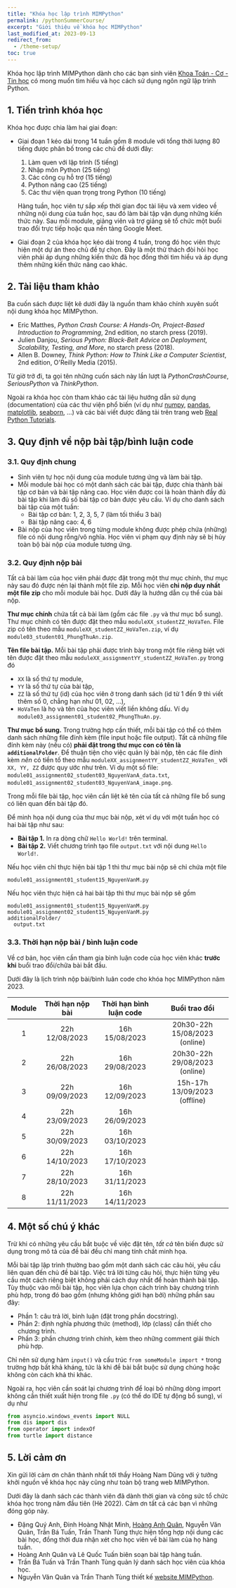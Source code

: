 ```yaml
---
title: "Khóa học lập trình MIMPython"
permalink: /pythonSummerCourse/
excerpt: "Giới thiệu về khóa học MIMPython"
last_modified_at: 2023-09-13
redirect_from:
  - /theme-setup/
toc: true
---
```


Khóa học lập trình MIMPython dành cho các bạn sinh viên [Khoa Toán - Cơ - Tin học](http://mim.hus.vnu.edu.vn/) có mong muốn tìm hiểu và học cách sử dụng ngôn ngữ lập trình Python.

## 1. Tiến trình khóa học
Khóa học được chia làm hai giai đoạn:

- Giai đoạn 1 kéo dài trong 14 tuần gồm 8 module với tổng thời lượng 80 tiếng được phân bố trong các chủ đề dưới đây:
  1. Làm quen với lập trình (5 tiếng)
  2. Nhập môn Python (25 tiếng)
  3. Các công cụ hỗ trợ (15 tiếng)
  4. Python nâng cao (25 tiếng)
  5. Các thư viện quan trọng trong Python (10 tiếng)

  Hàng tuần, học viên tự sắp xếp thời gian đọc tài liệu và xem video về những nội dung của tuần học, sau đó làm bài tập vận dụng những kiến thức này. Sau mỗi module, giảng viên và trợ giảng sẽ tổ chức một buổi trao đổi trực tiếp hoặc qua nền tảng Google Meet.

- Giai đoạn 2 của khóa học kéo dài trong 4 tuần, trong đó học viên thực hiện một dự án theo chủ đề tự chọn. Đây là một thử thách đòi hỏi học viên phải áp dụng những kiến thức đã học đồng thời tìm hiểu và áp dụng thêm những kiến thức nâng cao khác.

## 2. Tài liệu tham khảo
Ba cuốn sách được liệt kê dưới đây là nguồn tham khảo chính xuyên suốt nội dung khóa học MIMPython.

- Eric Matthes, _Python Crash Course: A Hands-On, Project-Based Introduction to Programming_, 2nd edition, no starch press (2019).
- Julien Danjou, _Serious Python: Black-Belt Advice on Deployment, Scalability, Testing, and More_, no starch press (2018).
- Allen B. Downey, _Think Python: How to Think Like a Computer Scientist_, 2nd edition, O'Reilly Media (2015).

Từ giờ trở đi, ta gọi tên những cuốn sách này lần lượt là _PythonCrashCourse_, _SeriousPython_ và _ThinkPython_.

Ngoài ra khóa học còn tham khảo các tài liệu hướng dẫn sử dụng (documentation) của các thư viện phổ biến (ví dụ như [numpy](https://numpy.org/doc/), [pandas](https://pandas.pydata.org/docs/), [matplotlib](https://matplotlib.org/stable/index.html), [seaborn](https://seaborn.pydata.org/), ...) và các bài viết được đăng tải trên trang web [Real Python Tutorials](https://realpython.com/).


## 3. Quy định về nộp bài tập/bình luận code

### 3.1. Quy định chung
- Sinh viên tự học nội dung của module tương ứng và làm bài tập.
- Mỗi module bài học có một danh sách các bài tập, được chia thành bài tập cơ bản và bài tập nâng cao. Học viên được coi là hoàn thành đầy đủ bài tập khi làm đủ số bài tập cơ bản được yêu cầu. Ví dụ cho danh sách bài tập của một tuần:
  + Bài tập cơ bản: 1, 2, 3, 5, 7 (làm tối thiểu 3 bài)
  + Bài tập nâng cao: 4, 6
- Bài nộp của học viên trong từng module không được phép chứa (những) file có nội dung rỗng/vô nghĩa. Học viên vi phạm quy định này sẽ bị hủy toàn bộ bài nộp của module tương ứng.

### 3.2. Quy định nộp bài
Tất cả bài làm của học viên phải được đặt trong một thư mục chính, thư mục này sau đó được nén lại thành một file zip. Mỗi học viên **chỉ nộp duy nhất một file zip** cho mỗi module bài học. Dưới đây là hướng dẫn cụ thể của bài nộp.

**Thư mục chính** chứa tất cả bài làm (gồm các file `.py` và thư mục bổ sung). Thư mục chính có tên được đặt theo mẫu `moduleXX_studentZZ_HoVaTen`. File zip có tên theo mẫu `moduleXX_studentZZ_HoVaTen.zip`, ví dụ `module03_student01_PhungThuAn.zip`.

**Tên file bài tập.** Mỗi bài tập phải được trình bày trong một file riêng biệt với tên được đặt theo mẫu `moduleXX_assignmentYY_studentZZ_HoVaTen.py` trong đó
- `XX` là số thứ tự module,
- `YY` là số thứ tự của bài tập,
- `ZZ` là số thứ tự (id) của học viên ở trong danh sách (id từ 1 đến 9 thì viết thêm số 0, chẳng hạn như 01, 02, ...),
- `HoVaTen` là họ và tên của học viên viết liền không dấu.
Ví dụ `module03_assignment01_student02_PhungThuAn.py`.

**Thư mục bổ sung.** Trong trường hợp cần thiết, mỗi bài tập có thể có thêm danh sách những file đính kèm (file input hoặc file output). Tất cả những file đính kèm này (nếu có) **phải đặt trong thư mục con có tên là `additionalFolder`**. Để thuận tiện cho việc quản lý bài nộp, tên các file đính kèm _nên_ có tiền tố theo mẫu `moduleXX_assignmentYY_studentZZ_HoVaTen_` với `XX, YY, ZZ` được quy ước như trên. Ví dụ một số file: `module01_assignment02_student03_NguyenVanA_data.txt`, `module01_assignment02_student03_NguyenVanA_image.png`.

Trong mỗi file bài tập, học viên cần liệt kê tên của tất cả những file bổ sung có liên quan đến bài tập đó.

Để minh họa nội dung của thư mục bài nộp, xét ví dụ với một tuần học có hai bài tập như sau:
- **Bài tập 1.** In ra dòng chữ `Hello World!` trên terminal.
- **Bài tập 2.** Viết chương trình tạo file `output.txt` với nội dung `Hello World!`.

Nếu học viên chỉ thực hiện bài tập 1 thì thư mục bài nộp sẽ chỉ chứa một file
```
module01_assignment01_student15_NguyenVanM.py
```

Nếu học viên thực hiện cả hai bài tập thì thư mục bài nộp sẽ gồm
```
module01_assignment01_student15_NguyenVanM.py
module01_assignment02_student15_NguyenVanM.py
additionalFolder/
  output.txt
```

### 3.3. Thời hạn nộp bài / bình luận code

Về cơ bản, học viên cần tham gia bình luận code của học viên khác **trước khi** buổi trao đổi/chữa bài bắt đầu.

Dưới đây là lịch trình nộp bài/bình luân code cho khóa học MIMPython năm 2023.

| Module | Thời hạn nộp bài | Thời hạn bình luận code | Buổi trao đổi |
|:---:|:---:|:---:|:---:|
| 1 | 22h 12/08/2023 | 16h 15/08/2023 | 20h30-22h 15/08/2023 (online) |
| 2 | 22h 26/08/2023 | 16h 29/08/2023 | 20h30-22h 29/08/2023 (online) |
| 3 | 22h 09/09/2023 | 16h 12/09/2023 | 15h-17h 13/09/2023 (offline) |
| 4 | 22h 23/09/2023 | 16h 26/09/2023 | |
| 5 | 22h 30/09/2023 | 16h 03/10/2023 | |
| 6 | 22h 14/10/2023 | 16h 17/10/2023 | |
| 7 | 22h 28/10/2023 | 16h 31/11/2023 | |
| 8 | 22h 11/11/2023 | 16h 14/11/2023 | |


## 4. Một số chú ý khác
Trừ khi có những yêu cầu bắt buộc về việc đặt tên, _tất cả_ tên biến được sử dụng trong mô tả của đề bài đều chỉ mang tính chất minh họa.

Mỗi bài tập lập trình thường bao gồm một danh sách các câu hỏi, yêu cầu liên quan đến chủ đề bài tập. Việc trả lời từng câu hỏi, thực hiện từng yêu cầu một cách riêng biệt không phải cách duy nhất để hoàn thành bài tập. Tùy thuộc vào mỗi bài tập, học viên lựa chọn cách trình bày chương trình phù hợp, trong đó bao gồm (nhưng không giới hạn bởi) những phần sau đây:
- Phần 1: câu trả lời, bình luận (đặt trong phần docstring).
- Phần 2: định nghĩa phương thức (method), lớp (class) cần thiết cho chương trình.
- Phần 3: phần chương trình chính, kèm theo những comment giải thích phù hợp.

Chỉ nên sử dụng hàm `input()` và cấu trúc `from someModule import *` trong trường hợp bất khả kháng, tức là khi đề bài bắt buộc sử dụng chúng hoặc không còn cách khả thi khác.

Ngoài ra, học viên cần soát lại chương trình để loại bỏ những dòng import không cần thiết xuất hiện trong file `.py` (có thể do IDE tự động bổ sung), ví dụ như
```py
from asyncio.windows_events import NULL
from dis import dis
from operator import indexOf
from turtle import distance
```


## 5. Lời cảm ơn
Xin gửi lời cảm ơn chân thành nhất tới thầy Hoàng Nam Dũng với ý tưởng khởi nguồn về khóa học này cũng như toàn bộ trang web MIMPython.

Dưới đây là danh sách các thành viên đã dành thời gian và công sức tổ chức khóa học trong năm đầu tiên (Hè 2022). Cảm ơn tất cả các bạn vì những đóng góp này.
- Đặng Quý Anh, Đinh Hoàng Nhật Minh, [Hoàng Anh Quân](https://quanhoang-pm.github.io/), Nguyễn Văn Quân, Trần Bá Tuấn, Trần Thanh Tùng thực hiện tổng hợp nội dung các bài học, đồng thời đưa nhận xét cho học viên về bài làm của họ hàng tuần.
- Hoàng Anh Quân và Lê Quốc Tuấn biên soạn bài tập hàng tuần.
- Trần Bá Tuấn và Trần Thanh Tùng quản lý danh sách học viên của khóa học.
- Nguyễn Văn Quân và Trần Thanh Tùng thiết kế [website MIMPython](https://mimpython.github.io/).
